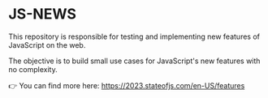 # JS-NEWS

This repository is responsible for testing and implementing new features of JavaScript on the web.

The objective is to build small use cases for JavaScript's new features with no complexity.

👉 You can find more here: https://2023.stateofjs.com/en-US/features